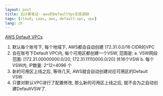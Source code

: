 ```yaml
---
layout: post
title: 云计算笔记--aws的DefaultVpc实现调研
tags: [cloud, iaas, aws, default-vpc, vpc]
lang: zh
---
```


[AWS Default VPCs](https://docs.aws.amazon.com/vpc/latest/userguide/default-vpc.html)
1. 默认每个账号下, 每个地域下, AWS都会自动创建 172.31.0.0/16  CIDR的VPC
2. 会在账号下Default VPC内, 每个可用区都创建一个VSW, 范围是:
   a. VSW网段范围: [172.31.00000000.0/20, 172.31.11110000.0/20] 共16个VSW
   b. 每个VSW内, IP数量: 2^12=4096 个
3. 新的可用区上线之后, 等待几天, AWS就会自动创建对应可用区的Default VSW.
4. 只要对默认VPC进行了配置修改, 那么新的可用区上线之后, 就不会为之自动创建DefaultVSW了. 

